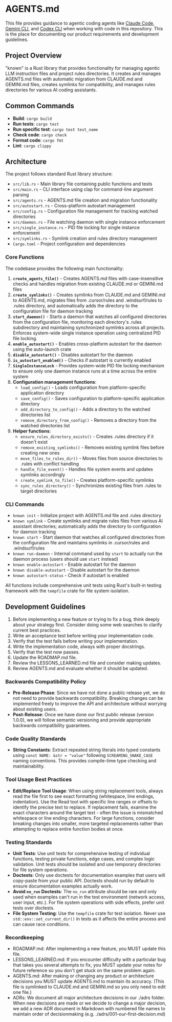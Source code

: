 # AGENTS.md

This file provides guidance to agentic coding agents like [Claude Code](https://claude.ai/code), [Gemini CLI](https://github.com/google-gemini/gemini-cli), and [Codex CLI](https://github.com/openai/codex) when working with code in this repository. This is the place for documenting our product requirements and development guidelines.

## Project Overview

"known" is a Rust library that provides functionality for managing agentic LLM instruction files and project rules directories. It creates and manages AGENTS.md files with automatic migration from CLAUDE.md and GEMINI.md files, creates symlinks for compatibility, and manages rules directories for various AI coding assistants.

## Common Commands

- **Build**: `cargo build`
- **Run tests**: `cargo test`
- **Run specific test**: `cargo test test_name`
- **Check code**: `cargo check`
- **Format code**: `cargo fmt`
- **Lint**: `cargo clippy`

## Architecture

The project follows standard Rust library structure:
- `src/lib.rs` - Main library file containing public functions and tests
- `src/main.rs` - CLI interface using clap for command-line argument parsing
- `src/agents.rs` - AGENTS.md file creation and migration functionality
- `src/autostart.rs` - Cross-platform autostart management
- `src/config.rs` - Configuration file management for tracking watched directories
- `src/daemon.rs` - File watching daemon with single instance enforcement
- `src/single_instance.rs` - PID file locking for single instance enforcement
- `src/symlinks.rs` - Symlink creation and rules directory management
- `Cargo.toml` - Project configuration and dependencies

### Core Functions

The codebase provides the following main functionality:

1. **`create_agents_file()`** - Creates AGENTS.md files with case-insensitive checks and handles migration from existing CLAUDE.md or GEMINI.md files
2. **`create_symlinks()`** - Creates symlinks from CLAUDE.md and GEMINI.md to AGENTS.md, migrates files from .cursor/rules and .windsurf/rules to .rules directory, and automatically adds the directory to the configuration file for daemon tracking
3. **`start_daemon()`** - Starts a daemon that watches all configured directories from the configuration file, monitoring each directory's .rules subdirectory and maintaining synchronized symlinks across all projects. Enforces system-wide single instance operation using centralized PID file locking.
4. **`enable_autostart()`** - Enables cross-platform autostart for the daemon using the auto-launch crate
5. **`disable_autostart()`** - Disables autostart for the daemon
6. **`is_autostart_enabled()`** - Checks if autostart is currently enabled
7. **`SingleInstanceLock`** - Provides system-wide PID file locking mechanism to ensure only one daemon instance runs at a time across the entire system
8. **Configuration management functions**:
   - `load_config()` - Loads configuration from platform-specific application directory
   - `save_config()` - Saves configuration to platform-specific application directory
   - `add_directory_to_config()` - Adds a directory to the watched directories list
   - `remove_directory_from_config()` - Removes a directory from the watched directories list
9. **Helper functions**:
   - `ensure_rules_directory_exists()` - Creates .rules directory if it doesn't exist
   - `remove_existing_symlinks()` - Removes existing symlink files before creating new ones
   - `move_files_to_rules_dir()` - Moves files from source directories to .rules with conflict handling
   - `handle_file_event()` - Handles file system events and updates symlinks accordingly
   - `create_symlink_to_file()` - Creates platform-specific symlinks
   - `sync_rules_directory()` - Synchronizes existing files from .rules to target directories

### CLI Commands

- `known init` - Initialize project with AGENTS.md file and .rules directory
- `known symlink` - Create symlinks and migrate rules files from various AI assistant directories; automatically adds the directory to configuration for daemon tracking
- `known start` - Start daemon that watches all configured directories from the configuration file and maintains symlinks in .cursor/rules and .windsurf/rules
- `known run-daemon` - Internal command used by `start` to actually run the daemon process (users should use `start` instead)
- `known enable-autostart` - Enable autostart for the daemon
- `known disable-autostart` - Disable autostart for the daemon
- `known autostart-status` - Check if autostart is enabled

All functions include comprehensive unit tests using Rust's built-in testing framework with the `tempfile` crate for file system isolation.

## Development Guidelines

1. Before implementing a new feature or trying to fix a bug, think deeply about your strategy first. Consider doing some web searches to clarify current best practices.
2. Write an acceptance test before writing your implementation code.
3. Verify that the test fails before writing your implementation.
4. Write the implementation code, always with proper docstrings.
5. Verify that the test now passes.
6. Update the ROADMAP.md file.
7. Review the LESSONS_LEARNED.md file and consider making updates.
8. Review AGENTS.md and evaluate whether it should be updated.

### Backwards Compatibility Policy
- **Pre-Release Phase**: Since we have not done a public release yet, we do not need to provide backwards compatibility. Breaking changes can be implemented freely to improve the API and architecture without worrying about existing users.
- **Post-Release**: Once we have done our first public release (version 1.0.0), we will follow semantic versioning and provide appropriate backwards compatibility guarantees.

### Code Quality Standards
- **String Constants**: Extract repeated string literals into typed constants using `const NAME: &str = "value"` following `SCREAMING_SNAKE_CASE` naming conventions. This provides compile-time type checking and maintainability.

### Tool Usage Best Practices
- **Edit/Replace Tool Usage**: When using string replacement tools, always read the file first to see exact formatting (whitespace, line endings, indentation). Use the Read tool with specific line ranges or offsets to identify the precise text to replace. If replacement fails, examine the exact characters around the target text - often the issue is mismatched whitespace or line ending characters. For large functions, consider breaking changes into smaller, more targeted replacements rather than attempting to replace entire function bodies at once.

### Testing Standards
- **Unit Tests**: Use unit tests for comprehensive testing of individual functions, testing private functions, edge cases, and complex logic validation. Unit tests should be isolated and use temporary directories for file system operations.
- **Doctests**: Only use doctests for documentation examples that users will copy-paste from your public API. Doctests should run by default to ensure documentation examples actually work.
- **Avoid `no_run` Doctests**: The `no_run` attribute should be rare and only used when examples can't run in the test environment (network access, user input, etc.). For file system operations with side effects, prefer unit tests over doctests.
- **File System Testing**: Use the `tempfile` crate for test isolation. Never use `std::env::set_current_dir()` in tests as it affects the entire process and can cause race conditions.

### Recordkeeping
- ROADMAP.md: After implementing a new feature, you MUST update this file.
- LESSONS_LEARNED.md: If you encounter difficulty with a particular bug that takes you several attempts to fix, you MUST update your notes for future reference so you don't get stuck on the same problem again.
- AGENTS.md: After making or changing any product or architecture decisions you MUST update AGENTS.md to maintain its accuracy. (This file is symlinked to CLAUDE.md and GEMINI.md so you only need to edit one file.)
- ADRs: We document all major architecture decisions in our ./adrs folder. When new decisions are made or we decide to change a major decision, we add a new ADR document in Markdown with numbered file names to maintain order of decisionmaking (e.g. ./adrs/001-our-first-decision.md)
